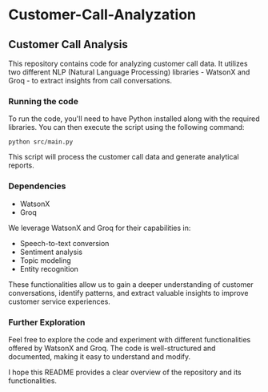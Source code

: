 # Customer-Call-Analyzation

## Customer Call Analysis

This repository contains code for analyzing customer call data. It utilizes two different NLP (Natural Language Processing) libraries - WatsonX and Groq - to extract insights from call conversations.

### Running the code

To run the code, you'll need to have Python installed along with the required libraries. You can then execute the script using the following command:

```
python src/main.py
```

This script will process the customer call data and generate analytical reports.

### Dependencies

* WatsonX
* Groq

We leverage WatsonX and Groq for their capabilities in:

* Speech-to-text conversion
* Sentiment analysis
* Topic modeling
* Entity recognition

These functionalities allow us to gain a deeper understanding of customer conversations, identify patterns, and extract valuable insights to improve customer service experiences.

### Further Exploration

Feel free to explore the code and experiment with different functionalities offered by WatsonX and Groq. The code is well-structured and documented, making it easy to understand and modify.

I hope this README provides a clear overview of the repository and its functionalities.
